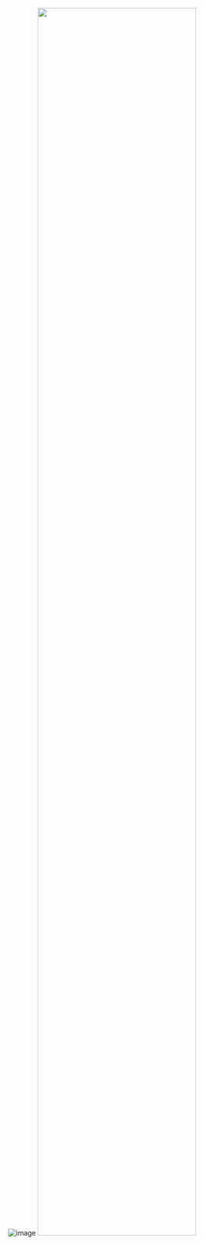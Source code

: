 ![image](https://github.com/njames741/TextStyleTransfer/blob/master/Architecture.png)
<img width="80%" height="80%" src="https://github.com/njames741/TextStyleTransfer/blob/master/Architecture.png"/>
